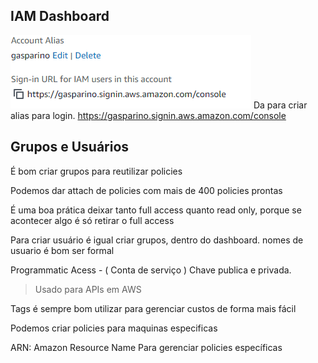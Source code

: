 ## IAM Dashboard
![alt text](image.png)
Da para criar alias para login.
https://gasparino.signin.aws.amazon.com/console

## Grupos e Usuários
É bom criar grupos para reutilizar policies 

Podemos dar attach de policies com mais de 400 policies prontas 

É uma boa prática deixar tanto full access quanto read only, porque se acontecer algo é só retirar o full access

Para criar usuário é igual criar grupos, dentro do dashboard.
nomes de usuario é bom ser formal

Programmatic Acess -  ( Conta de serviço  )
Chave publica e privada.
> Usado para APIs em AWS  

Tags é sempre bom utilizar para gerenciar custos de forma mais fácil

Podemos criar policies para maquinas especificas

ARN: Amazon Resource Name
Para gerenciar policies específicas 